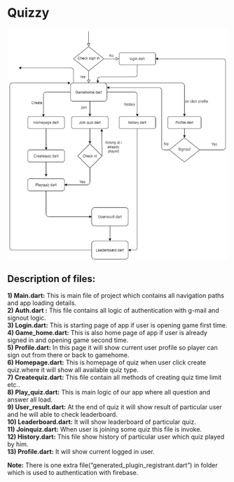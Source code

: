 # Quizzy
![alt text](https://raw.githubusercontent.com/hkp27299/Quizy/master/assets/Untitled%20Diagram.png?token=AKQGYTRXF3AFYFK7E24WVGK6ZOVQ6)
## Description of files:

**1)	Main.dart:** This is main file of project which contains all navigation paths and app loading details.</br>
**2)	Auth.dart :** This file contains all logic of authentication with g-mail and signout logic.</br>
**3)	Login.dart:** This is starting page of app if user is opening game first time.</br>
**4)	Game_home.dart:** This is also home page of app if user is already signed in and opening game second time.</br>
**5)	Profile.dart:** In this page it will show current user profile so player can sign out from there or back to gamehome.</br>
**6)	Homepage.dart:** This is homepage of quiz when user click create quiz.where it will show all available quiz type.</br>
**7)	Createquiz.dart:** This file contain all methods of creating quiz time limit etc..</br>
**8)	Play_quiz.dart:** This is main logic  of our app where all question and answer all load.</br>
**9)	User_result.dart:** At the end of quiz it will show result of particular user and he will able to check leaderboard.</br>
**10)	Leaderboard.dart:** It will show leaderboard of particular quiz.</br>
**11)	Joinquiz.dart:** When user is joining some quiz this file is invoke.</br>
**12)	History.dart:** This file show history of particular user which quiz played by him.</br>
**13)	Profile.dart:** It will show current logged in user.</br>

**Note:** There is one extra file(“generated_plugin_registrant.dart”) in folder which is used to authentication with firebase.

